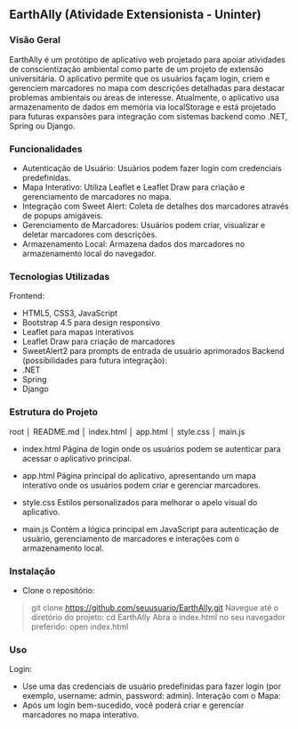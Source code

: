 ## EarthAlly (Atividade Extensionista - Uninter)

### Visão Geral
EarthAlly é um protótipo de aplicativo web projetado para apoiar atividades de conscientização ambiental como parte de um projeto de extensão universitária. O aplicativo permite que os usuários façam login, criem e gerenciem marcadores no mapa com descrições detalhadas para destacar problemas ambientais ou áreas de interesse. Atualmente, o aplicativo usa armazenamento de dados em memória via localStorage e está projetado para futuras expansões para integração com sistemas backend como .NET, Spring ou Django.

### Funcionalidades
- Autenticação de Usuário: Usuários podem fazer login com credenciais predefinidas.
- Mapa Interativo: Utiliza Leaflet e Leaflet Draw para criação e gerenciamento de marcadores no mapa.
- Integração com Sweet Alert: Coleta de detalhes dos marcadores através de popups amigáveis.
- Gerenciamento de Marcadores: Usuários podem criar, visualizar e deletar marcadores com descrições.
- Armazenamento Local: Armazena dados dos marcadores no armazenamento local do navegador.

### Tecnologias Utilizadas
Frontend:  
- HTML5, CSS3, JavaScript
- Bootstrap 4.5 para design responsivo
- Leaflet para mapas interativos
- Leaflet Draw para criação de marcadores
- SweetAlert2 para prompts de entrada de usuário aprimorados
Backend (possibilidades para futura integração):  
- .NET
- Spring
- Django
### Estrutura do Projeto
root
│   README.md
│   index.html
│   app.html
│   style.css
│   main.js  

- index.html
Página de login onde os usuários podem se autenticar para acessar o aplicativo principal.

- app.html
Página principal do aplicativo, apresentando um mapa interativo onde os usuários podem criar e gerenciar marcadores.

- style.css
Estilos personalizados para melhorar o apelo visual do aplicativo.

- main.js
Contém a lógica principal em JavaScript para autenticação de usuário, gerenciamento de marcadores e interações com o armazenamento local.

### Instalação
- Clone o repositório:
> git clone https://github.com/seuusuario/EarthAlly.git
Navegue até o diretório do projeto:
> cd EarthAlly
Abra o index.html no seu navegador preferido:
> open index.html

### Uso
Login:
- Use uma das credenciais de usuário predefinidas para fazer login (por exemplo, username: admin, password: admin).
Interação com o Mapa:
- Após um login bem-sucedido, você poderá criar e gerenciar marcadores no mapa interativo.
